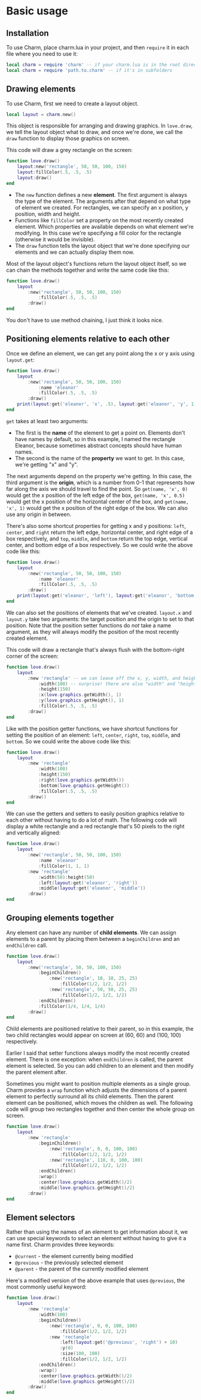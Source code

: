 # Basic usage

## Installation
To use Charm, place charm.lua in your project, and then `require` it in each file where you need to use it:

```lua
local charm = require 'charm' -- if your charm.lua is in the root directory
local charm = require 'path.to.charm' -- if it's in subfolders
```

## Drawing elements
To use Charm, first we need to create a layout object.
```lua
local layout = charm.new()
```
This object is responsible for arranging and drawing graphics. In `love.draw`, we tell the layout object what to draw, and once we're done, we call the `draw` function to display those graphics on screen.

This code will draw a grey rectangle on the screen:
```lua
function love.draw()
	layout:new('rectangle', 50, 50, 100, 150)
	layout:fillColor(.5, .5, .5)
	layout:draw()
end
```
- The `new` function defines a new **element**. The first argument is always the type of the element. The arguments after that depend on what type of element we created. For rectangles, we can specify an x position, y position, width and height.
- Functions like `fillColor` set a property on the most recently created element. Which properties are available depends on what element we're modifying. In this case we're specifying a fill color for the rectangle (otherwise it would be invisible).
- The `draw` function tells the layout object that we're done specifying our elements and we can actually display them now.

Most of the layout object's functions return the layout object itself, so we can chain the methods together and write the same code like this:
```lua
function love.draw()
	layout
		:new('rectangle', 50, 50, 100, 150)
			:fillColor(.5, .5, .5)
		:draw()
end
```
You don't have to use method chaining, I just think it looks nice.

## Positioning elements relative to each other
Once we define an element, we can get any point along the x or y axis using `layout.get`:
```lua
function love.draw()
	layout
		:new('rectangle', 50, 50, 100, 150)
			:name 'eleanor'
			:fillColor(.5, .5, .5)
		:draw()
	print(layout:get('eleanor', 'x', .5), layout:get('eleanor', 'y', 1))
end
```
`get` takes at least two arguments:
- The first is the **name** of the element to get a point on. Elements don't have names by default, so in this example, I named the rectangle Eleanor, because sometimes abstract concepts should have human names.
- The second is the name of the **property** we want to get. In this case, we're getting "x" and "y".

The next arguments depend on the property we're getting. In this case, the third argument is the **origin**, which is a number from 0-1 that represents how far along the axis we should travel to find the point. So `get(name, 'x', 0)` would get the x position of the left edge of the box, `get(name, 'x', 0.5)` would get the x position of the horizontal center of the box, and `get(name, 'x', 1)` would get the x position of the right edge of the box. We can also use any origin in between.

There's also some shortcut properties for getting x and y positions: `left`, `center`, and `right` return the left edge, horizontal center, and right edge of a box respectively, and `top`, `middle`, and `bottom` return the top edge, vertical center, and bottom edge of a box respectively. So we could write the above code like this:
```lua
function love.draw()
	layout
		:new('rectangle', 50, 50, 100, 150)
			:name 'eleanor'
			:fillColor(.5, .5, .5)
		:draw()
	print(layout:get('eleanor', 'left'), layout:get('eleanor', 'bottom'))
end
```
We can also set the positions of elements that we've created. `layout.x` and `layout.y` take two arguments: the target position and the origin to set to that position. Note that the position setter functions do *not* take a name argument, as they will always modify the position of the most recently created element.

This code will draw a rectangle that's always flush with the bottom-right corner of the screen:
```lua
function love.draw()
	layout
		:new 'rectangle' -- we can leave off the x, y, width, and height arguments, as they will default to 0
			:width(100) -- surprise! there are also "width" and "height" functions
			:height(150)
			:x(love.graphics.getWidth(), 1)
			:y(love.graphics.getHeight(), 1)
			:fillColor(.5, .5, .5)
		:draw()
end
```
Like with the position getter functions, we have shortcut functions for setting the position of an element: `left`, `center`, `right`, `top`, `middle`, and `bottom`. So we could write the above code like this:
```lua
function love.draw()
	layout
		:new 'rectangle'
			:width(100)
			:height(150)
			:right(love.graphics.getWidth())
			:bottom(love.graphics.getHeight())
			:fillColor(.5, .5, .5)
		:draw()
end
```
We can use the getters and setters to easily position graphics relative to each other without having to do a lot of math. The following code will display a white rectangle and a red rectangle that's 50 pixels to the right and vertically aligned:
```lua
function love.draw()
	layout
		:new('rectangle', 50, 50, 100, 150)
			:name 'eleanor'
			:fillColor(1, 1, 1)
		:new 'rectangle'
			:width(50):height(50)
			:left(layout:get('eleanor', 'right'))
			:middle(layout:get('eleanor', 'middle'))
		:draw()
end
```

## Grouping elements together
Any element can have any number of **child elements**. We can assign elements to a parent by placing them between a `beginChildren` and an `endChildren` call.
```lua
function love.draw()
	layout
		:new('rectangle', 50, 50, 100, 150)
			:beginChildren()
				:new('rectangle', 10, 10, 25, 25)
					:fillColor(1/2, 1/2, 1/2)
				:new('rectangle', 50, 50, 25, 25)
					:fillColor(1/2, 1/2, 1/2)
			:endChildren()
			:fillColor(1/4, 1/4, 1/4)
		:draw()
end
```
Child elements are positioned relative to their parent, so in this example, the two child rectangles would appear on screen at (60, 60) and (100, 100) respectively.

Earlier I said that setter functions always modify the most recently created element. There is one exception: when `endChildren` is called, the parent element is selected. So you can add children to an element and then modify the parent element after.

Sometimes you might want to position multiple elements as a single group. Charm provides a `wrap` function which adjusts the dimensions of a parent element to perfectly surround all its child elements. Then the parent element can be positioned, which moves the children as well. The following code will group two rectangles together and then center the whole group on screen.
```lua
function love.draw()
	layout
		:new 'rectangle'
			:beginChildren()
				:new('rectangle', 0, 0, 100, 100)
					:fillColor(1/2, 1/2, 1/2)
				:new('rectangle', 110, 0, 100, 100)
					:fillColor(1/2, 1/2, 1/2)
			:endChildren()
			:wrap()
			:center(love.graphics.getWidth()/2)
			:middle(love.graphics.getHeight()/2)
		:draw()
end
```

## Element selectors
Rather than using the names of an element to get information about it, we can use special keywords to select an element without having to give it a name first. Charm provides three keywords:
- `@current` - the element currently being modified
- `@previous` - the previously selected element
- `@parent` - the parent of the currently modified element

Here's a modified version of the above example that uses `@previous`, the most commonly useful keyword:
```lua
function love.draw()
	layout
		:new 'rectangle'
			:width(100)
			:beginChildren()
				:new('rectangle', 0, 0, 100, 100)
					:fillColor(1/2, 1/2, 1/2)
				:new 'rectangle'
					:left(layout:get('@previous', 'right') + 10)
					:y(0)
					:size(100, 100)
					:fillColor(1/2, 1/2, 1/2)
			:endChildren()
			:wrap()
			:center(love.graphics.getWidth()/2)
			:middle(love.graphics.getHeight()/2)
		:draw()
end
```
